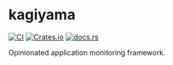 # kagiyama

[![CI](https://github.com/DanNixon/kagiyama/actions/workflows/ci.yml/badge.svg?branch=main)](https://github.com/DanNixon/kagiyama/actions/workflows/ci.yml)
[![Crates.io](https://img.shields.io/crates/v/kagiyama)](https://crates.io/crates/kagiyama)
[![docs.rs](https://img.shields.io/docsrs/kagiyama)](https://docs.rs/kagiyama/)

Opinionated application monitoring framework.
